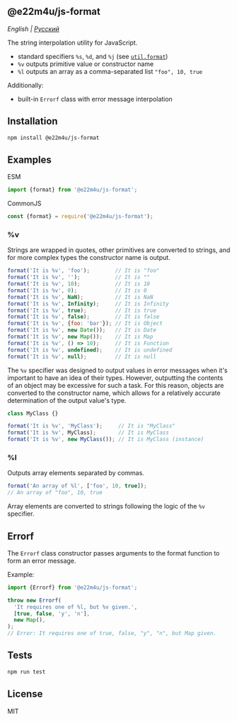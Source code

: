 ## @e22m4u/js-format

*English | [Русский](README-ru.md)*

The string interpolation utility for JavaScript.

- standard specifiers `%s`, `%d`, and `%j` (see [`util.format`](https://nodejs.org/api/util.html#utilformatformat-args))
- `%v` outputs primitive value or constructor name
- `%l` outputs an array as a comma-separated list `"foo", 10, true`

Additionally:
- built-in `Errorf` class with error message interpolation

## Installation

```bash
npm install @e22m4u/js-format
```

## Examples

ESM

```js
import {format} from '@e22m4u/js-format';
```

CommonJS

```js
const {format} = require('@e22m4u/js-format');
```

### %v

Strings are wrapped in quotes, other primitives are converted
to strings, and for more complex types the constructor name
is output.

```js
format('It is %v', 'foo');        // It is "foo"
format('It is %v', '');           // It is ""
format('It is %v', 10);           // It is 10
format('It is %v', 0);            // It is 0
format('It is %v', NaN);          // It is NaN
format('It is %v', Infinity);     // It is Infinity
format('It is %v', true);         // It is true
format('It is %v', false);        // It is false
format('It is %v', {foo: 'bar'}); // It is Object
format('It is %v', new Date());   // It is Date
format('It is %v', new Map());    // It is Map
format('It is %v', () => 10);     // It is Function
format('It is %v', undefined);    // It is undefined
format('It is %v', null);         // It is null
```

The `%v` specifier was designed to output values in error messages
when it's important to have an idea of their types. However, outputting
the contents of an object may be excessive for such a task. For this reason,
objects are converted to the constructor name, which allows for a relatively
accurate determination of the output value's type.

```js
class MyClass {}

format('It is %v', 'MyClass');     // It is "MyClass"
format('It is %v', MyClass);       // It is MyClass
format('It is %v', new MyClass()); // It is MyClass (instance)
```

### %l

Outputs array elements separated by commas.

```js
format('An array of %l', ['foo', 10, true]);
// An array of "foo", 10, true
```

Array elements are converted to strings following the logic
of the `%v` specifier.

## Errorf

The `Errorf` class constructor passes arguments to the format function
to form an error message.

Example:

```js
import {Errorf} from '@e22m4u/js-format';

throw new Errorf(
  'It requires one of %l, but %v given.',
  [true, false, 'y', 'n'],
  new Map(),
);
// Error: It requires one of true, false, "y", "n", but Map given.
```

## Tests

```bash
npm run test
```

## License

MIT
